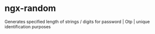 # ngx-random
Generates specified length of strings / digits for password | Otp | unique identification purposes
